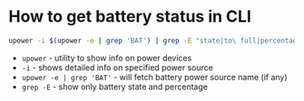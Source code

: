 # How to get battery status in CLI

```bash
upower -i $(upower -e | grep 'BAT') | grep -E "state|to\ full|percentage"
```

- `upower` - utility to show info on power devices
- `-i` - shows detailed info on specified power source
- `upower -e | grep 'BAT'` - will fetch battery power source name (if any)
- `grep -E` - show only battery state and percentage


